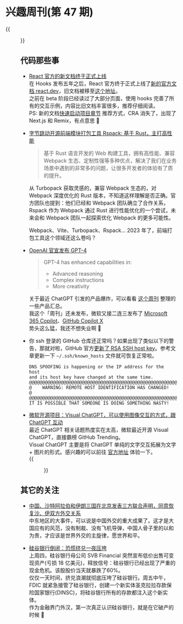 # 兴趣周刊(第 47 期)

{{<figure src="https://jiangbao-1258001083.cos.ap-shanghai.myqcloud.com/20230326-DSC00837.jpg" title="无聊就去看看小动物吧，它们也很无聊 🐶">}}
<!--more-->

## 代码那些事
* [React 官方的新文档终于正式上线](https://react.dev/blog/2023/03/16/introducing-react-dev)  
在 Hooks 发布五年之后，React 官方终于正式上线了[新的官方文档 react.dev](https://react.dev/)，旧文档被移至[这个地址](https://legacy.reactjs.org/)。  
之前在 beta 阶段已经读过了大部分页面，使用 hooks 完善了所有的交互示例，内容比旧文档丰富很多，推荐仔细阅读。  
PS: 新的文档[快速启动项目章节](https://react.dev/learn/start-a-new-react-project) 推荐方式，CRA 消失了，出现了 Next.js 和 Remix，有点意思 🤔

* [字节跳动开源前端模块打包工具 Rspack: 基于 Rust，主打高性能](https://mp.weixin.qq.com/s/R-tjPrj2N2DKMO8_cPsp9Q)  
  > 基于 Rust 语言开发的 Web 构建工具，拥有高性能、兼容 Webpack 生态、定制性强等多种优点，解决了我们在业务场景中遇到的非常多的问题，让很多开发者的体验有了质的提升。  

  从 Turbopack 获取灵感的，兼容 Webpack 生态的，对 Webpack 深度优化的 Rust 版本，不知道这样理解是否正确。官方团队也提到：他们已经和 Webpack 团队确立了合作关系，Rspack 作为 Webpack 通过 Rust 进行性能优化的一个尝试，未来会和 Webpack 团队一起探索优化 Webpack 的更多可能性。

  Webpack、Vite、Turbopack、Rspack... 2023 年了，前端打包工具这个领域还这么卷吗？

* [OpenAI 官宣发布 GPT-4](https://twitter.com/OpenAI/status/1635688570710298625?s=20)  
  > GPT-4 has enhanced capabilities in:
  > - Advanced reasoning
  > - Complex instructions
  > - More creativity
  
  关于最近 ChatGPT 引发的产品爆炸，可以看看 [这个周刊](https://decohack.zhubai.love/posts/2244447748458225664) 整理的一些产品汇总。  
  我这个「周刊」还未发布，微软又接二连三发布了 [Microsoft 365 Copilot](https://blogs.microsoft.com/blog/2023/03/16/introducing-microsoft-365-copilot-your-copilot-for-work/)、[GitHub Copilot X](https://github.com/features/preview/copilot-x
)  
  势头这么猛，我还不想失业啊 🐶

* 你 ssh 登录的 GitHub 仓库还正常吗？如果出现了类似以下的警告，那就对啦，GitHub 官方[更新了 RSA SSH host key](https://github.blog/2023-03-23-we-updated-our-rsa-ssh-host-key/)。参考文章更新一下 `~/.ssh/known_hosts` 文件就可恢复正常啦。  
  ```shell
  DNS SPOOFING is happening or the IP address for the host
  and its host key have changed at the same time.
  @@@@@@@@@@@@@@@@@@@@@@@@@@@@@@@@@@@@@@@@@@@@@@@@@@@@@@@@@@@
  @    WARNING: REMOTE HOST IDENTIFICATION HAS CHANGED!     @
  @@@@@@@@@@@@@@@@@@@@@@@@@@@@@@@@@@@@@@@@@@@@@@@@@@@@@@@@@@@
  IT IS POSSIBLE THAT SOMEONE IS DOING SOMETHING NASTY!
  ```

* [微软开源项目：Visual ChatGPT，可以使用图像交互的方式，跟 ChatGPT 互动](https://github.com/microsoft/visual-chatgpt)  
最近 ChatGPT 相关话题热度实在太高，微软最近开源 Visual ChatGPT，直接霸榜 GitHub Trending。  
Visual ChatGPT 主要是将 ChatGPT 单纯的文字交互拓展为文字 + 图片的形式。感兴趣的可以前往 [官方地址](https://github.com/microsoft/visual-chatgpt) 体验一下。  
{{<figure src="https://jiangbao-1258001083.cos.ap-shanghai.myqcloud.com/visual-chatgpt.jpg">}}

## 其它的关注
* [中国、沙特阿拉伯和伊朗三国在北京发表三方联合声明，同意恢复沙、伊双方外交关系](https://www.guancha.cn/internation/2023_03_11_683678.shtml)  
中东地区的大事件，可以说是中国外交的重大成果了。这才是大国应有的风范，没有制裁、没有飞机导弹，中国人骨子里的以和为贵，才应该是世界外交的主旋律，愿世界和平。

* [硅谷银行倒闭：恐慌挤兑一夜压垮](https://36kr.com/p/2169164640366850)  
上周四，硅谷银行母公司 SVB Financial 突然宣布低价出售可变现资产(亏损 18 亿美元)，释放信号：硅谷银行已经出现了严重的现金危机。该股股价当天就暴跌了60%。  
仅仅一天时间，挤兑浪潮就彻底压垮了硅谷银行。周五中午，FDIC 就紧急接管了硅谷银行，创建一个新实体圣克拉拉存款保险国家银行(DINSC)，将硅谷银行所有的存款都注入这个新实体。  
作为金融界门外汉，第一次真正认识硅谷银行，就是在它破产的时候 🐶

